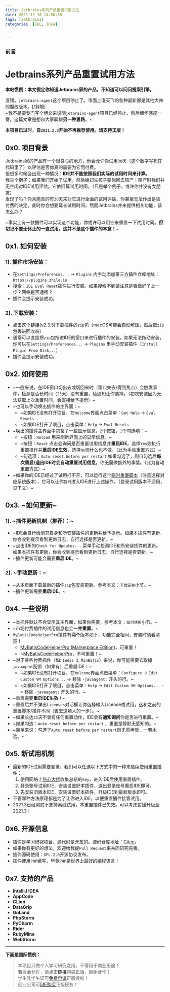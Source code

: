 ```yaml
---
title: Jetbrains系列产品重置试用方法
date: 2021-12-10 14:58:36
tags: [Jetbrains]
categories: [IDE, IDEA]


---
```


 ### 前言

Jetbrains系列产品重置试用方法
=========================

**本站惯例：本文假定你知道Jetbrains家的产品。不知道可以问问搜索引擎。**

没错，`jetbrains-agent`这个项目停止了。市面上漫天飞的各种最新都是其他大神的魔改版本。\[/斜眼\]  
~我不是要专门写个博文来说明`jetbrains-agent`项目已经停止，然后缅怀感叹一番。这篇文章是想和大家聊聊**另一种思路**。~

**本项目已过时，自`2021.2.3`开始不再推荐使用。请支持正版！**

0x0. 项目背景
---------

Jetbrains家的产品有一个很良心的地方，他会允许你试用`30`天（这个数字写死在代码里了）以评估是否你真的需要为它而付费。  
但很多时候会出现一种情况：**IDE并不能按照我们实际的试用时间来计算。**  
我举个例子：如果我们开始了试用，然后媳妇生孩子要你回去陪产！陪产时我们并无空闲对IDE试用评估，它依旧算试用时间。（只是举个例子，或许你并没有女朋友）  
发现了吗？你未能真的有`30`天来对它进行全面的试用评估，你甚至无法作出是否付费的决定。此时你会想要延长试用时间，然而Jetbrains并未提供相关功能，该怎么办？

~事实上有一款插件可以实现这个功能，你或许可以用它来重置一下试用时间。**但切记不要无休止的一直试用，这并不是这个插件的本意！**~

0x1. 如何安装
---------

### 1). 插件市场安装：

*   在`Settings/Preferences...` -> `Plugins` 内手动添加第三方插件仓库地址：`https://plugins.zhile.io`
*   搜索：`IDE Eval Reset`插件进行安装。如果搜索不到请注意是否做好了上一步？网络是否通畅？
*   插件会提示安装成功。

### 2). 下载安装：

*   点击这个[链接(v2.3.5)](https://plugins.zhile.io/files/ide-eval-resetter-2.3.5-c80a1d.zip)下载插件的`zip`包（macOS可能会自动解压，然后把`zip`包丢进回收站）
*   通常可以直接把`zip`包拖进IDE的窗口来进行插件的安装。如果无法拖动安装，你可以在`Settings/Preferences...` -> `Plugins` 里手动安装插件（`Install Plugin From Disk...`）
*   插件会提示安装成功。

0x2. 如何使用
---------

*   ~一般来说，在IDE窗口切出去或切回来时（窗口失去/得到焦点）会触发事件，检测是否长时间（`25`天）没有重置，给通知让你选择。（初次安装因为无法获取上次重置时间，会直接给予提示）~
*   ~也可以手动唤出插件的主界面：~
    *   ~如果IDE没有打开项目，在`Welcome`界面点击菜单：`Get Help` -> `Eval Reset`~
    *   ~如果IDE打开了项目，点击菜单：`Help` -> `Eval Reset`~
*   ~唤出的插件主界面中包含了一些显示信息，`2`个按钮，`1`个勾选项：~
    *   ~按钮：`Reload` 用来刷新界面上的显示信息。~
    *   ~按钮：`Reset` 点击会询问是否重置试用信息并**重启IDE**。选择`Yes`则执行重置操作并**重启IDE生效**，选择`No`则什么也不做。（此为手动重置方式）~
    *   ~勾选项：`Auto reset before per restart` 如果勾选了，则自勾选后**每次重启/退出IDE时会自动重置试用信息**，你无需做额外的事情。（此为自动重置方式）~
*   ~如果你的IDE已经过了试用打不开，可以运行这个[临时重置脚本](https://gitee.com/pengzhile/ide-eval-resetter/tree/master/scripts)（注意选择对应系统版本），它可以让你`暂时`进入IDE进行上述操作。（登录试用版本不适用，见下文）~

0x3. ~如何更新~
-----------

### 1). ~插件更新机制（推荐）：~

*   ~IDE会自行检测其自身和所安装插件的更新并给予提示。如果本插件有更新，你会收到提示看到更新日志，自行选择是否更新。~
*   ~点击IDE的`Check for Updates...` 菜单手动检测IDE和所安装插件的更新。如果本插件有更新，你会收到提示看到更新日志，自行选择是否更新。~
*   ~插件更新可能会需要**重启IDE**。~

### 2). ~手动更新：~

*   ~从本页面下载最新的插件`zip`包安装更新。参考本文：`下载安装`小节。~
*   ~插件更新需要**重启IDE**。~

0x4. 一些说明
---------

*   ~本插件默认不会显示其主界面，如果你需要，参考本文：`如何使用`小节。~
*   ~市场付费插件的试用信息也会**一并重置**。~
*   `MyBatisCodeHelperPro`插件有**两个**版本如下，功能完全相同，安装时须看清楚！
    *   [MyBatisCodeHelperPro (Marketplace Edition)](https://plugins.jetbrains.com/plugin/14522-mybatiscodehelperpro-marketplace-edition-)，可重置！
    *   ~[MyBatisCodeHelperPro](https://plugins.jetbrains.com/plugin/9837-mybatiscodehelperpro)，不可重置！~
*   ~对于某些付费插件（如: `Iedis 2`, `MinBatis`）来说，你可能需要去取掉`javaagent`配置（如果有）后重启IDE：~
    *   ~如果IDE没有打开项目，在`Welcome`界面点击菜单：`Configure` -> `Edit Custom VM Options...` -> 移除 `-javaagent:` 开头的行。~
    *   ~如果IDE打开了项目，点击菜单：`Help` -> `Edit Custom VM Options...` -> 移除 `-javaagent:` 开头的行。~
*   ~重置需要**重启IDE生效**！~
*   ~重置后并不弹出`Licenses`对话框让你选择输入License或试用，这和之前的重置脚本/插件不同（省去这烦人的一步）。~
*   ~如果长达`25`天不曾有任何重置动作，IDE会有**通知询问**你是否进行重置。~
*   ~如果勾选：`Auto reset before per restart` ，重置是静默无感知的。~
*   ~简单来说：勾选了`Auto reset before per restart`则无需再管，一劳永逸。~

0x5. 新试用机制
----------

*   最新的IDE试用需要登录，我们可以任选以下方式中的一种来继续使用重置插件：
    1.  使用网络上[热心大佬](https://jetbra.in/s)收集总结的`key`，进入IDE后使用重置插件。
    2.  登录账号试用IDE，安装设置好本插件，退出登录账号重启IDE即可。
    3.  先安装旧版本IDE，安装设置好本插件，升级IDE到最新版本即可。
*   不管哪种方法原理都是为了让你进入IDE，以便重置插件接管试用。
*   2021.3已经彻底不支持离线试用，本重置插件已失效。可以考虑暂缓升级至2021.3！

0x6. 开源信息
---------

*   插件是学习研究项目，源代码是开放的。源码仓库地址：[Gitee](https://gitee.com/pengzhile/ide-eval-resetter)。
*   如果你有更好的想法，欢迎给我提`Pull Request`来共同研究完善。
*   插件源码使用：`GPL-2.0`开源协议发布。
*   插件使用`PHP`编写，毕竟`PHP`是世界上最好的编程语言！

0x7. 支持的产品
----------

*   **IntelliJ IDEA**
*   **AppCode**
*   **CLion**
*   **DataGrip**
*   **GoLand**
*   **PhpStorm**
*   **PyCharm**
*   **Rider**
*   **RubyMine**
*   **WebStorm**

* * *

**下面是国际惯例：**

> 本项目只做个人学习研究之用，不得用于商业用途！  
> 若资金允许，请点击[链接](https://www.jetbrains.com/idea/buy/)购买正版，谢谢合作！  
> 学生凭学生证可[免费申请](https://sales.jetbrains.com/hc/zh-cn/articles/207154369-%E5%AD%A6%E7%94%9F%E6%8E%88%E6%9D%83%E7%94%B3%E8%AF%B7%E6%96%B9%E5%BC%8F)正版授权！  
> 创业公司可[5折购买](https://www.jetbrains.com/shop/eform/startup)正版授权！